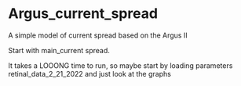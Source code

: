 # Argus_current_spread
A simple model of current spread based on the Argus II

Start with main_current spread.

It takes a LOOONG time to run, so maybe start by loading parameters retinal_data_2_21_2022 and just look at the graphs
